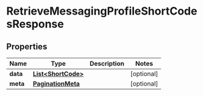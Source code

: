 # RetrieveMessagingProfileShortCodesResponse

## Properties
Name | Type | Description | Notes
------------ | ------------- | ------------- | -------------
**data** | [**List&lt;ShortCode&gt;**](ShortCode.md) |  |  [optional]
**meta** | [**PaginationMeta**](PaginationMeta.md) |  |  [optional]

